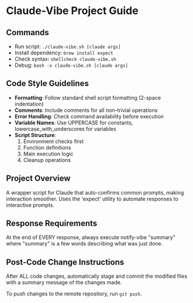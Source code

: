 # Claude-Vibe Project Guide

## Commands
- Run script: `./claude-vibe.sh [claude args]`
- Install dependency: `brew install expect`
- Check syntax: `shellcheck claude-vibe.sh`
- Debug: `bash -x claude-vibe.sh [claude args]`

## Code Style Guidelines
- **Formatting**: Follow standard shell script formatting (2-space indentation)
- **Comments**: Include comments for all non-trivial operations
- **Error Handling**: Check command availability before execution
- **Variable Names**: Use UPPERCASE for constants, lowercase_with_underscores for variables
- **Script Structure**:
  1. Environment checks first
  2. Function definitions
  3. Main execution logic
  4. Cleanup operations
  
## Project Overview
A wrapper script for Claude that auto-confirms common prompts, making interaction smoother. Uses the 'expect' utility to automate responses to interactive prompts.

## Response Requirements
At the end of EVERY response, always execute notify-vibe "summary" where "summary" is a few words describing what was just done.

## Post-Code Change Instructions
After ALL code changes, automatically stage and commit the modified files with a summary message of the changes made.

To push changes to the remote repository, run `git push`.
